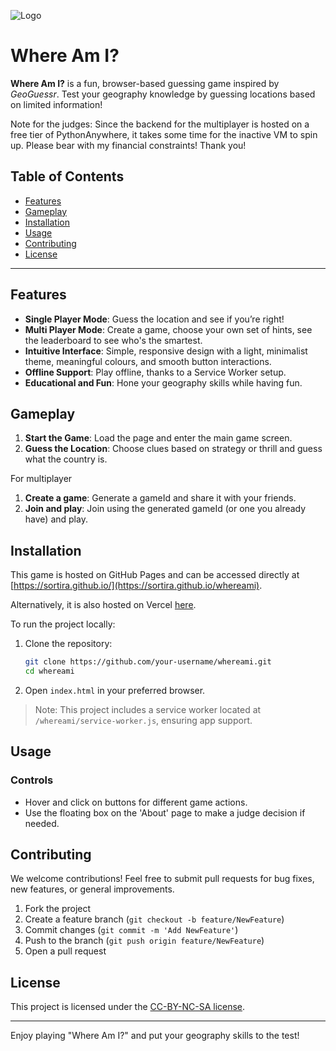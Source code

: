 ![Logo](https://sortira.github.io/whereami/favicon.png) 
# Where Am I?

**Where Am I?** is a fun, browser-based guessing game inspired by *GeoGuessr*. Test your geography knowledge by guessing locations based on limited information!

Note for the judges: Since the backend for the multiplayer is hosted on a free tier of PythonAnywhere, it takes some time for the inactive VM to spin up. Please bear with my financial constraints! Thank you!


## Table of Contents

- [Features](#features)
- [Gameplay](#gameplay)
- [Installation](#installation)
- [Usage](#usage)
- [Contributing](#contributing)
- [License](#license)

---

## Features

- **Single Player Mode**: Guess the location and see if you’re right!
- **Multi Player Mode**: Create a game, choose your own set of hints, see the leaderboard to see who's the smartest.
- **Intuitive Interface**: Simple, responsive design with a light, minimalist theme, meaningful colours, and smooth button interactions.
- **Offline Support**: Play offline, thanks to a Service Worker setup.
- **Educational and Fun**: Hone your geography skills while having fun.

## Gameplay

1. **Start the Game**: Load the page and enter the main game screen.
2. **Guess the Location**: Choose clues based on strategy or thrill and guess what the country is.

For multiplayer

1. **Create a game**: Generate a gameId and share it with your friends.
2. **Join and play**: Join using the generated gameId (or one you already have) and play. 


## Installation

This game is hosted on GitHub Pages and can be accessed directly at [https://sortira.github.io/](https://sortira.github.io/whereami).

Alternatively, it is also hosted on Vercel [here](https://whereami-six.vercel.app/).

To run the project locally:

1. Clone the repository:

   ```bash
   git clone https://github.com/your-username/whereami.git
   cd whereami
   ```

2. Open `index.html` in your preferred browser.

> Note: This project includes a service worker located at `/whereami/service-worker.js`, ensuring app support.

## Usage

### Controls

- Hover and click on buttons for different game actions.
- Use the floating box on the 'About' page to make a judge decision if needed.

## Contributing

We welcome contributions! Feel free to submit pull requests for bug fixes, new features, or general improvements.

1. Fork the project
2. Create a feature branch (`git checkout -b feature/NewFeature`)
3. Commit changes (`git commit -m 'Add NewFeature'`)
4. Push to the branch (`git push origin feature/NewFeature`)
5. Open a pull request

## License

This project is licensed under the [CC-BY-NC-SA license](https://github.com/sortira/whereami/LICENSE).

-----------


Enjoy playing "Where Am I?" and put your geography skills to the test!
